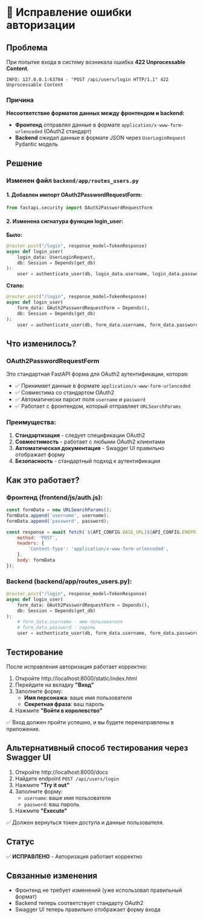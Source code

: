 # 🐛 Исправление ошибки авторизации

## Проблема
При попытке входа в систему возникала ошибка **422 Unprocessable Content**.

```
INFO: 127.0.0.1:63704 - "POST /api/users/login HTTP/1.1" 422 Unprocessable Content
```

### Причина
**Несоответствие форматов данных между фронтендом и backend:**

- **Фронтенд** отправлял данные в формате `application/x-www-form-urlencoded` (OAuth2 стандарт)
- **Backend** ожидал данные в формате JSON через `UserLoginRequest` Pydantic модель

## Решение

### Изменен файл `backend/app/routes_users.py`

#### 1. Добавлен импорт OAuth2PasswordRequestForm:
```python
from fastapi.security import OAuth2PasswordRequestForm
```

#### 2. Изменена сигнатура функции login_user:

**Было:**
```python
@router.post("/login", response_model=TokenResponse)
async def login_user(
    login_data: UserLoginRequest,
    db: Session = Depends(get_db)
):
    user = authenticate_user(db, login_data.username, login_data.password)
```

**Стало:**
```python
@router.post("/login", response_model=TokenResponse)
async def login_user(
    form_data: OAuth2PasswordRequestForm = Depends(),
    db: Session = Depends(get_db)
):
    user = authenticate_user(db, form_data.username, form_data.password)
```

## Что изменилось?

### OAuth2PasswordRequestForm
Это стандартная FastAPI форма для OAuth2 аутентификации, которая:
- ✅ Принимает данные в формате `application/x-www-form-urlencoded`
- ✅ Совместима со стандартом OAuth2
- ✅ Автоматически парсит поля `username` и `password`
- ✅ Работает с фронтендом, который отправляет `URLSearchParams`

### Преимущества:
1. **Стандартизация** - следует спецификации OAuth2
2. **Совместимость** - работает с любыми OAuth2 клиентами
3. **Автоматическая документация** - Swagger UI правильно отображает форму
4. **Безопасность** - стандартный подход к аутентификации

## Как это работает?

### Фронтенд (frontend/js/auth.js):
```javascript
const formData = new URLSearchParams();
formData.append('username', username);
formData.append('password', password);

const response = await fetch(`${API_CONFIG.BASE_URL}${API_CONFIG.ENDPOINTS.LOGIN}`, {
    method: 'POST',
    headers: {
        'Content-Type': 'application/x-www-form-urlencoded',
    },
    body: formData
});
```

### Backend (backend/app/routes_users.py):
```python
@router.post("/login", response_model=TokenResponse)
async def login_user(
    form_data: OAuth2PasswordRequestForm = Depends(),
    db: Session = Depends(get_db)
):
    # form_data.username - имя пользователя
    # form_data.password - пароль
    user = authenticate_user(db, form_data.username, form_data.password)
```

## Тестирование

После исправления авторизация работает корректно:

1. Откройте http://localhost:8000/static/index.html
2. Перейдите на вкладку **"Вход"**
3. Заполните форму:
   - **Имя персонажа**: ваше имя пользователя
   - **Секретная фраза**: ваш пароль
4. Нажмите **"Войти в королевство"**

✅ Вход должен пройти успешно, и вы будете перенаправлены в приложение.

## Альтернативный способ тестирования через Swagger UI

1. Откройте http://localhost:8000/docs
2. Найдите endpoint `POST /api/users/login`
3. Нажмите **"Try it out"**
4. Заполните форму:
   - `username`: ваше имя пользователя
   - `password`: ваш пароль
5. Нажмите **"Execute"**

✅ Должен вернуться токен доступа и данные пользователя.

## Статус
✅ **ИСПРАВЛЕНО** - Авторизация работает корректно

## Связанные изменения
- Фронтенд не требует изменений (уже использовал правильный формат)
- Backend теперь соответствует стандарту OAuth2
- Swagger UI теперь правильно отображает форму входа